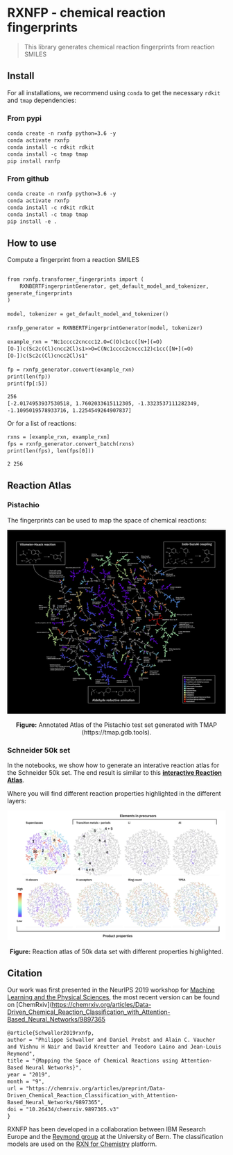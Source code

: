 # RXNFP - chemical reaction fingerprints
> This library generates chemical reaction fingerprints from reaction SMILES


## Install


For all installations, we recommend using `conda` to get the necessary `rdkit` and `tmap` dependencies:

### From pypi

```console
conda create -n rxnfp python=3.6 -y
conda activate rxnfp
conda install -c rdkit rdkit
conda install -c tmap tmap
pip install rxnfp
```


### From github
```console
conda create -n rxnfp python=3.6 -y
conda activate rxnfp
conda install -c rdkit rdkit
conda install -c tmap tmap
pip install -e .
```

## How to use

Compute a fingerprint from a reaction SMILES
```python
```

```
from rxnfp.transformer_fingerprints import (
    RXNBERTFingerprintGenerator, get_default_model_and_tokenizer, generate_fingerprints
)

model, tokenizer = get_default_model_and_tokenizer()

rxnfp_generator = RXNBERTFingerprintGenerator(model, tokenizer)

example_rxn = "Nc1cccc2cnccc12.O=C(O)c1cc([N+](=O)[O-])c(Sc2c(Cl)cncc2Cl)s1>>O=C(Nc1cccc2cnccc12)c1cc([N+](=O)[O-])c(Sc2c(Cl)cncc2Cl)s1"

fp = rxnfp_generator.convert(example_rxn)
print(len(fp))
print(fp[:5])
```

    256
    [-2.0174953937530518, 1.7602033615112305, -1.3323537111282349, -1.1095019578933716, 1.2254549264907837]


Or for a list of reactions:

```
rxns = [example_rxn, example_rxn]
fps = rxnfp_generator.convert_batch(rxns)
print(len(fps), len(fps[0]))
```

    2 256


## Reaction Atlas

### Pistachio
The fingerprints can be used to map the space of chemical reactions:



<div style="text-align: center">
<img src="nbs/images/annotated_atlas.jpg" width="1000">
<p style="text-align: center;"> <b>Figure:</b> Annotated Atlas of the Pistachio test set generated with TMAP (https://tmap.gdb.tools). </p>
</div>


### Schneider 50k set

In the notebooks, we show how to generate an interative reaction atlas for the Schneider 50k set. The end result is similar to this **[interactive Reaction Atlas](https://rxn4chemistry.github.io/rxnfp//tmaps/tmap_ft_10k.html)**.

Where you will find different reaction properties highlighted in the different layers:

<div style="text-align: center">
<img src="nbs/images/tmap_properties.jpg" width="800">
<p style="text-align: center;"> <b>Figure:</b> Reaction atlas of 50k data set with different properties highlighted. </p>
</div>

## Citation 

Our work was first presented in the NeurIPS 2019 workshop for [Machine Learning and the Physical Sciences](https://ml4physicalsciences.github.io), the most recent version can be found on [ChemRxiv](https://chemrxiv.org/articles/Data-Driven_Chemical_Reaction_Classification_with_Attention-Based_Neural_Networks/9897365

```
@article{Schwaller2019rxnfp,
author = "Philippe Schwaller and Daniel Probst and Alain C. Vaucher and Vishnu H Nair and David Kreutter and Teodoro Laino and Jean-Louis Reymond",
title = "{Mapping the Space of Chemical Reactions using Attention-Based Neural Networks}",
year = "2019",
month = "9",
url = "https://chemrxiv.org/articles/preprint/Data-Driven_Chemical_Reaction_Classification_with_Attention-Based_Neural_Networks/9897365",
doi = "10.26434/chemrxiv.9897365.v3"
}
```

RXNFP has been developed in a collaboration between IBM Research Europe and the [Reymond group](http://gdb.unibe.ch) at the University of Bern. The classification models are used on the [RXN for Chemistry](https://rxn.res.ibm.com) platform.
